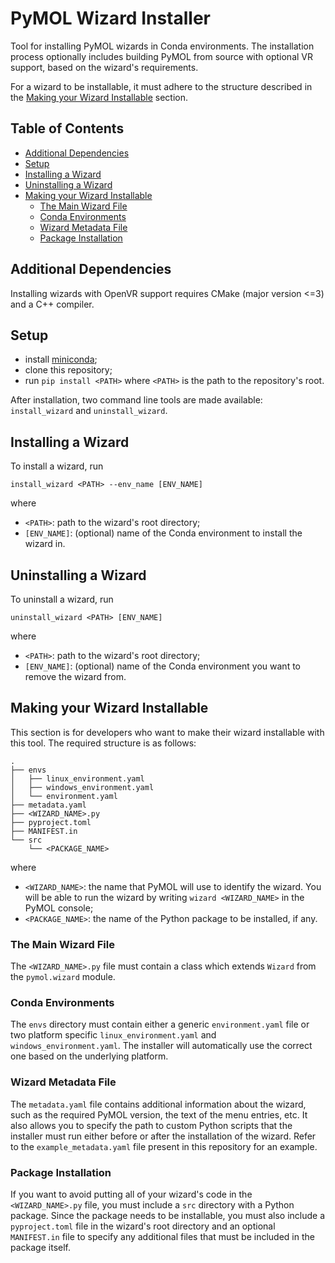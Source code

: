 # PyMOL Wizard Installer <!-- omit in toc -->
Tool for installing PyMOL wizards in Conda environments. The installation process optionally includes building PyMOL from source with optional VR support, based on the wizard's requirements.

For a wizard to be installable, it must adhere to the structure described in the [Making your Wizard Installable](#making-your-wizard-installable) section.

## Table of Contents <!-- omit in toc -->
- [Additional Dependencies](#additional-dependencies)
- [Setup](#setup)
- [Installing a Wizard](#installing-a-wizard)
- [Uninstalling a Wizard](#uninstalling-a-wizard)
- [Making your Wizard Installable](#making-your-wizard-installable)
  - [The Main Wizard File](#the-main-wizard-file)
  - [Conda Environments](#conda-environments)
  - [Wizard Metadata File](#wizard-metadata-file)
  - [Package Installation](#package-installation)

## Additional Dependencies
Installing wizards with OpenVR support requires CMake (major version <=3) and a C++ compiler.

## Setup
- install [miniconda](https://www.anaconda.com/docs/getting-started/miniconda/main);
- clone this repository;
- run `pip install <PATH>` where `<PATH>` is the path to the repository's root.

After installation, two command line tools are made available: `install_wizard` and `uninstall_wizard`.

## Installing a Wizard
To install a wizard, run
```
install_wizard <PATH> --env_name [ENV_NAME]
```
where
- `<PATH>`: path to the wizard's root directory;
- `[ENV_NAME]`: (optional) name of the Conda environment to install the wizard in.

## Uninstalling a Wizard
To uninstall a wizard, run
```
uninstall_wizard <PATH> [ENV_NAME]
```
where
- `<PATH>`: path to the wizard's root directory;
- `[ENV_NAME]`: (optional) name of the Conda environment you want to remove the wizard from.

## Making your Wizard Installable
This section is for developers who want to make their wizard installable with this tool. The required structure is as follows:
```
.
├── envs
│   ├── linux_environment.yaml
│   ├── windows_environment.yaml
│   └── environment.yaml
├── metadata.yaml
├── <WIZARD_NAME>.py
├── pyproject.toml
├── MANIFEST.in
└── src
    └── <PACKAGE_NAME>
```
where
- `<WIZARD_NAME>`: the name that PyMOL will use to identify the wizard. You will be able to run the wizard by writing `wizard <WIZARD_NAME>` in the PyMOL console;
- `<PACKAGE_NAME>`: the name of the Python package to be installed, if any.

### The Main Wizard File
The `<WIZARD_NAME>.py` file must contain a class which extends `Wizard` from the `pymol.wizard` module.

### Conda Environments
The `envs` directory must contain either a generic `environment.yaml` file or two platform specific `linux_environment.yaml` and `windows_environment.yaml`. The installer will automatically use the correct one based on the underlying platform.

### Wizard Metadata File
The `metadata.yaml` file contains additional information about the wizard, such as the required PyMOL version, the text of the menu entries, etc. It also allows you to specify the path to custom Python scripts that the installer must run either before or after the installation of the wizard. Refer to the `example_metadata.yaml` file present in this repository for an example.

### Package Installation
If you want to avoid putting all of your wizard's code in the `<WIZARD_NAME>.py` file, you must include a `src` directory with a Python package. Since the package needs to be installable, you must also include a `pyproject.toml` file in the wizard's root directory and an optional `MANIFEST.in` file to specify any additional files that must be included in the package itself.
